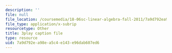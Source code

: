 ```yaml
---
description: ''
file: null
file_location: /coursemedia/18-06sc-linear-algebra-fall-2011/7a9d792ea98ea5c4e143e96dab607ed6_4PnArrxCZLE.srt
file_type: application/x-subrip
resourcetype: Other
title: 3play caption file
type: resource
uid: 7a9d792e-a98e-a5c4-e143-e96dab607ed6
---
```

